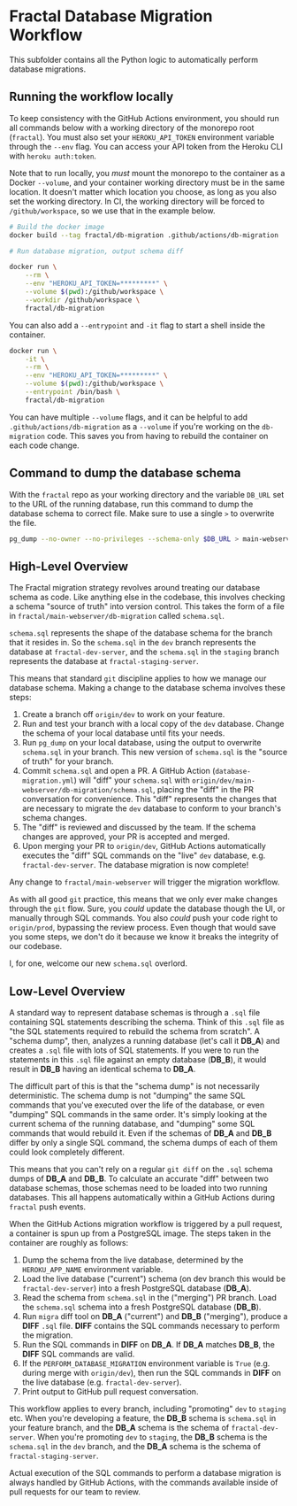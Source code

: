 # Fractal Database Migration Workflow

This subfolder contains all the Python logic to automatically perform database migrations.

## Running the workflow locally

To keep consistency with the GitHub Actions environment, you should run all commands below with a working directory of the monorepo root (`fractal`). You must also set your `HEROKU_API_TOKEN` environment variable through the `--env` flag. You can access your API token from the Heroku CLI with `heroku auth:token`.

Note that to run locally, you _must_ mount the monorepo to the container as a Docker `--volume`, and your container working directory must be in the same location. It doesn't matter which location you choose, as long as you also set the working directory. In CI, the working directory will be forced to `/github/workspace`, so we use that in the example below.

```sh
# Build the docker image
docker build --tag fractal/db-migration .github/actions/db-migration

# Run database migration, output schema diff

docker run \
    --rm \
    --env "HEROKU_API_TOKEN=*********" \
    --volume $(pwd):/github/workspace \
    --workdir /github/workspace \
    fractal/db-migration
```

You can also add a `--entrypoint` and `-it` flag to start a shell inside the container.

```sh
docker run \
    -it \
    --rm \
    --env "HEROKU_API_TOKEN=*********" \
    --volume $(pwd):/github/workspace \
    --entrypoint /bin/bash \
    fractal/db-migration
```

You can have multiple `--volume` flags, and it can be helpful to add `.github/actions/db-migration` as a `--volume` if you're working on the `db-migration` code. This saves you from having to rebuild the container on each code change.

## Command to dump the database schema

With the `fractal` repo as your working directory and the variable `DB_URL` set to the URL of the running database, run this command to dump the database schema to correct file. Make sure to use a single `>` to overwrite the file.

```sh
pg_dump --no-owner --no-privileges --schema-only $DB_URL > main-webserver/db_migration/schema.sql

```

## High-Level Overview

The Fractal migration strategy revolves around treating our database schema as code. Like anything else in the codebase, this involves checking a schema "source of truth" into version control. This takes the form of a file in `fractal/main-webserver/db-migration` called `schema.sql`.

`schema.sql` represents the shape of the database schema for the branch that it resides in. So the `schema.sql` in the `dev` branch represents the database at `fractal-dev-server`, and the `schema.sql` in the `staging` branch represents the database at `fractal-staging-server`.

This means that standard `git` discipline applies to how we manage our database schema. Making a change to the database schema involves these steps:

1. Create a branch off `origin/dev` to work on your feature.
2. Run and test your branch with a local copy of the `dev` database. Change the schema of your local database until fits your needs.
3. Run `pg_dump` on your local database, using the output to overwrite `schema.sql` in your branch. This new version of `schema.sql` is the "source of truth" for your branch.
4. Commit `schema.sql` and open a PR. A GitHub Action (`database-migration.yml`) will "diff" your `schema.sql` with `origin/dev/main-webserver/db-migration/schema.sql`, placing the "diff" in the PR conversation for convenience. This "diff" represents the changes that are necessary to migrate the `dev` database to conform to your branch's schema changes.
5. The "diff" is reviewed and discussed by the team. If the schema changes are approved, your PR is accepted and merged.
6. Upon merging your PR to `origin/dev`, GitHub Actions automatically executes the "diff" SQL commands on the "live" `dev` database, e.g. `fractal-dev-server`. The database migration is now complete!

Any change to `fractal/main-webserver` will trigger the migration workflow.

As with all good `git` practice, this means that we only ever make changes through the `git` flow. Sure, you _could_ update the database though the UI, or manually through SQL commands. You also _could_ push your code right to `origin/prod`, bypassing the review process. Even though that would save you some steps, we don't do it because we know it breaks the integrity of our codebase.

I, for one, welcome our new `schema.sql` overlord.

## Low-Level Overview

A standard way to represent database schemas is through a `.sql` file containing SQL statements describing the schema. Think of this `.sql` file as "the SQL statements required to rebuild the schema from scratch". A "schema dump", then, analyzes a running database (let's call it **DB_A**) and creates a `.sql` file with lots of SQL statements. If you were to run the statements in this `.sql` file against an empty database (**DB_B**), it would result in **DB_B** having an identical schema to **DB_A**.

The difficult part of this is that the "schema dump" is not necessarily deterministic. The schema dump is not "dumping" the same SQL commands that you've executed over the life of the database, or even "dumping" SQL commands in the same order. It's simply looking at the current schema of the running database, and "dumping" some SQL commands that would rebuild it. Even if the schemas of **DB_A** and **DB_B** differ by only a single SQL command, the schema dumps of each of them could look completely different.

This means that you can't rely on a regular `git diff` on the `.sql` schema dumps of **DB_A** and **DB_B**. To calculate an accurate "diff" between two database schemas, those schemas need to be loaded into two running databases. This all happens automatically within a GitHub Actions during `fractal` push events.

When the GitHub Actions migration workflow is triggered by a pull request, a container is spun up from a PostgreSQL image. The steps taken in the container are roughly as follows:

1. Dump the schema from the live database, determined by the `HEROKU_APP_NAME` environment variable.
2. Load the live database ("current") schema (on dev branch this would be `fractal-dev-server`) into a fresh PostgreSQL database (**DB_A**).
3. Read the schema from `schema.sql` in the ("merging") PR branch. Load the `schema.sql` schema into a fresh PostgreSQL database (**DB_B**).
4. Run `migra` diff tool on **DB_A** ("current") and **DB_B** ("merging"), produce a **DIFF** `.sql` file. **DIFF** contains the SQL commands necessary to perform the migration.
5. Run the SQL commands in **DIFF** on **DB_A**. If **DB_A** matches **DB_B**, the **DIFF** SQL commands are valid.
6. If the `PERFORM_DATABASE_MIGRATION` environment variable is `True` (e.g. during merge with `origin/dev`), then run the SQL commands in **DIFF** on the live database (e.g. `fractal-dev-server`).
7. Print output to GitHub pull request conversation.

This workflow applies to every branch, including "promoting" `dev` to `staging` etc. When you're developing a feature, the **DB_B** schema is `schema.sql` in your feature branch, and the **DB_A** schema is the schema of `fractal-dev-server`. When you're promoting `dev` to `staging`, the **DB_B** schema is the `schema.sql` in the `dev` branch, and the **DB_A** schema is the schema of `fractal-staging-server`.

Actual execution of the SQL commands to perform a database migration is always handled by GitHub Actions, with the commands available inside of pull requests for our team to review.
